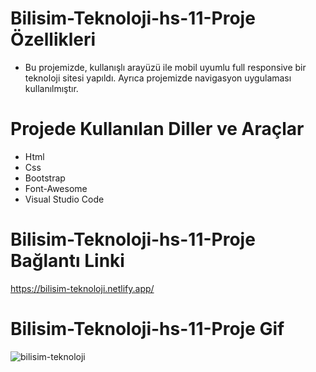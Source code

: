 # Bilisim-Teknoloji-hs-11-Proje Özellikleri
<ul>
  <li>Bu projemizde, kullanışlı arayüzü ile mobil uyumlu full responsive bir teknoloji sitesi yapıldı. Ayrıca projemizde navigasyon uygulaması kullanılmıştır. </li>
</ul>

# Projede Kullanılan Diller ve Araçlar

<ul>
  <li>Html</li>
  <li>Css</li>
  <li>Bootstrap</li>
  <li> Font-Awesome</li>
  <li>Visual Studio Code</li>
 
 
</ul>

# Bilisim-Teknoloji-hs-11-Proje Bağlantı Linki
https://bilisim-teknoloji.netlify.app/


# Bilisim-Teknoloji-hs-11-Proje Gif
![bilisim-teknoloji](https://github.com/mehmet-adgzl22/bilisim-teknoloji-hs-11/assets/169144147/a7449990-d302-48ef-81d0-c8a894338e51)
